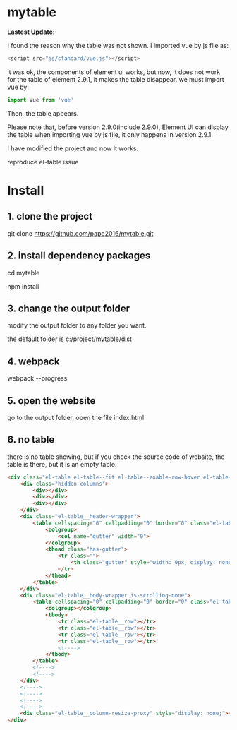 # mytable

**Lastest Update:**

I found the reason why the table was not shown.
I imported vue by js file as: 
```Javascript
<script src="js/standard/vue.js"></script>
```
it was ok, the components of element ui works, but now, it does not work for the table of element 2.9.1, it makes the table disappear.
we must import vue by:
```Javascript
import Vue from 'vue'
```
Then, the table appears.

Please note that, before version 2.9.0(include 2.9.0), Element UI can display the table when importing vue by js file, it only happens in version 2.9.1.

I have modified the project and now it works.


reproduce el-table issue

# Install
## 1. clone the project
git clone https://github.com/pape2016/mytable.git

## 2. install dependency packages
cd mytable

npm install

## 3. change the output folder
modify the output folder to any folder you want.

the default folder is c:/project/mytable/dist

## 4. webpack
webpack --progress

## 5. open the website
go to the output folder, open the file index.html

## 6. no table
there is no table showing, but if you check the source code of website, the table is there, but it is an empty table.
```html
<div class="el-table el-table--fit el-table--enable-row-hover el-table--enable-row-transition" style="width: 100%;">
    <div class="hidden-columns">
        <div></div>
        <div></div>
        <div></div>
    </div>
    <div class="el-table__header-wrapper">
        <table cellspacing="0" cellpadding="0" border="0" class="el-table__header">
            <colgroup>
                <col name="gutter" width="0">
            </colgroup>
            <thead class="has-gutter">
                <tr class="">
                    <th class="gutter" style="width: 0px; display: none;"></th>
                </tr>
            </thead>
        </table>
    </div>
    <div class="el-table__body-wrapper is-scrolling-none">
        <table cellspacing="0" cellpadding="0" border="0" class="el-table__body">
            <colgroup></colgroup>
            <tbody>
                <tr class="el-table__row"></tr>
                <tr class="el-table__row"></tr>
                <tr class="el-table__row"></tr>
                <tr class="el-table__row"></tr>
                <!---->
            </tbody>
        </table>
        <!---->
        <!---->
    </div>
    <!---->
    <!---->
    <!---->
    <!---->
    <div class="el-table__column-resize-proxy" style="display: none;"></div>
</div>
```
